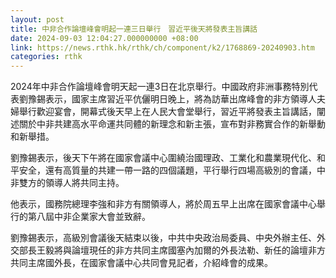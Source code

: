 ```yaml
---
layout: post
title: 中非合作論壇峰會明起一連三日舉行　習近平後天將發表主旨講話
date: 2024-09-03 12:04:27.000000000 +08:00
link: https://news.rthk.hk/rthk/ch/component/k2/1768869-20240903.htm
categories: rthk
---
```


2024年中非合作論壇峰會明天起一連3日在北京舉行。中國政府非洲事務特別代表劉豫錫表示，國家主席習近平伉儷明日晚上，將為訪華出席峰會的非方領導人夫婦舉行歡迎宴會，開幕式後天早上在人民大會堂舉行，習近平將發表主旨講話，闡述關於中非共建高水平命運共同體的新理念和新主張，宣布對非務實合作的新舉動和新舉措。

劉豫錫表示，後天下午將在國家會議中心圍繞治國理政、工業化和農業現代化、和平安全，還有高質量的共建一帶一路的四個議題，平行舉行四場高級別的會議，中非雙方的領導人將共同主持。

他表示，國務院總理李強和非方有關領導人，將於周五早上出席在國家會議中心舉行的第八屆中非企業家大會並致辭。

劉豫錫表示，高級別會議後天結束以後，中共中央政治局委員、中央外辦主任、外交部長王毅將與論壇現任的非方共同主席國塞內加爾的外長法勒、新任的論壇非方共同主席國外長，在國家會議中心共同會見記者，介紹峰會的成果。
